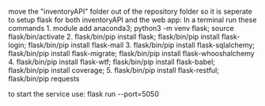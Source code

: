move the "inventoryAPI" folder out of the repository folder so it is seperate
	to setup flask for both inventoryAPI and the web app:
	In a terminal run these commands
	1. module add anaconda3; python3 -m venv flask; source flask/bin/activate
	2. flask/bin/pip install flask; flask/bin/pip install flask-login; flask/bin/pip install flask-mail
	3. flask/bin/pip install flask-sqlalchemy; flask/bin/pip install flask-migrate; flask/bin/pip install flask-whooshalchemy
	4. flask/bin/pip install flask-wtf; flask/bin/pip install flask-babel; flask/bin/pip install coverage;
	5. flask/bin/pip install flask-restful; flask/bin/pip requests
  
  to start the service use: flask run --port=5050
